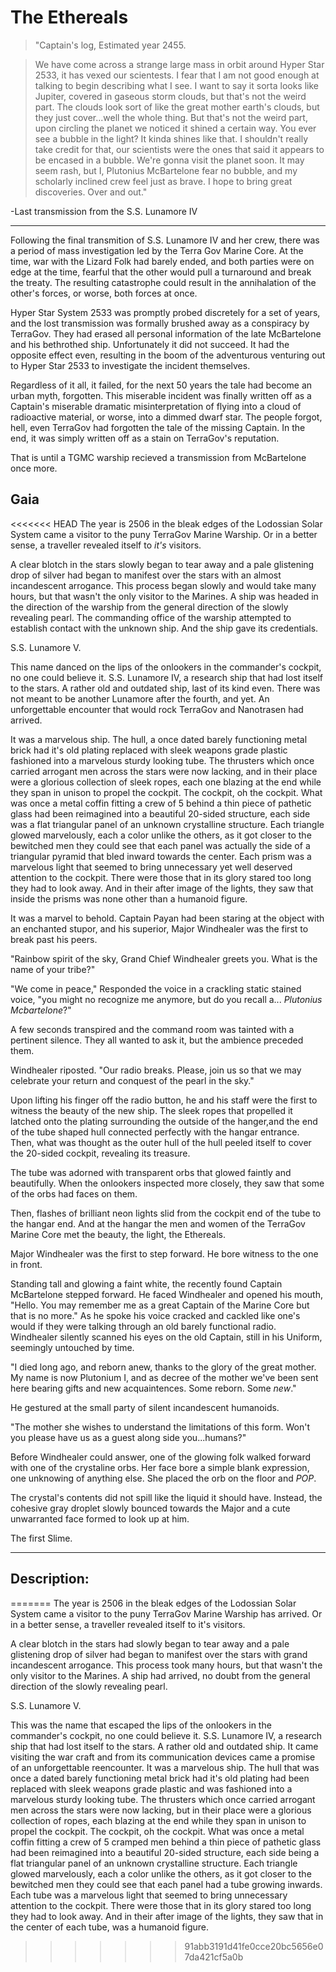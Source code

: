 # The Ethereals

>"Captain's log, Estimated year 2455.

>We have come across a strange large mass in orbit around Hyper Star 2533, it has vexed our scientests. I fear that I am not good enough at talking to begin describing what I see. I want to say it sorta looks like Jupiter, covered in gaseous storm clouds, but that's not the weird part. The clouds look sort of like the great mother earth's clouds, but they just cover...well the whole thing. But that's not the weird part, upon circling the planet we noticed it shined a certain way. You ever see a bubble in the light? It kinda shines like that. I shouldn't really take credit for that, our scientists were the ones that said it appears to be encased in a bubble. We're gonna visit the planet soon. It may seem rash, but I, Plutonius McBartelone fear no bubble, and my scholarly inclined crew feel just as brave. I hope to bring great discoveries. Over and out."
 


-Last transmission from the S.S. Lunamore IV

***

Following the final transmition of S.S. Lunamore IV and her crew, there was a period of mass investigation led by the Terra Gov Marine Core. At the time, war with the Lizard Folk had barely ended, and both parties were on edge at the time, fearful that the other would pull a turnaround and break the treaty. The resulting catastrophe could result in the annihalation of the other's forces, or worse, both forces at once.

Hyper Star System 2533 was promptly probed discretely for a set of years, and the lost transmission was formally brushed away as a conspiracy by TerraGov. They had erased all personal information of the late McBartelone and his bethrothed ship. Unfortunately it did not succeed. It had the opposite effect even, resulting in the boom of the adventurous venturing out to Hyper Star 2533 to investigate the incident themselves.

Regardless of it all, it failed, for the next 50 years the tale had become an urban myth, forgotten. This miserable incident was finally written off as a Captain's miserable dramatic misinterpretation of flying into a cloud of radioactive material, or worse, into a dimmed dwarf star. The people forgot, hell, even TerraGov had forgotten the tale of the missing Captain. In the end, it was simply written off as a stain on TerraGov's reputation.

That is until a TGMC warship recieved a transmission from McBartelone once more.

## Gaia

<<<<<<< HEAD
The year is 2506 in the bleak edges of the Lodossian Solar System came a visitor to the puny TerraGov Marine Warship. Or in a better sense, a traveller revealed itself to _it's_ visitors.

A clear blotch in the stars slowly began to tear away and a pale glistening drop of silver had began to manifest over the stars with an almost incandescent arrogance. This process began slowly and would take many hours, but that wasn't the only visitor to the Marines. A ship was headed in the direction of the warship from the general direction of the slowly revealing pearl. The commanding office of the warship attempted to establish contact with the unknown ship. And the ship gave its credentials.

S.S. Lunamore V.

This name danced on the lips of the onlookers in the commander's cockpit, no one could believe it. S.S. Lunamore IV, a research ship that had lost itself to the stars. A rather old and outdated ship, last of its kind even. There was not meant to be another Lunamore after the fourth, and yet. An unforgettable encounter that would rock TerraGov and Nanotrasen had arrived.

It was a marvelous ship. The hull, a once dated barely functioning metal brick had it's old plating replaced with sleek weapons grade plastic fashioned into a marvelous sturdy looking tube. The thrusters which once carried arrogant men across the stars were now lacking, and in their place were a glorious collection of sleek ropes, each one blazing at the end while they span in unison to propel the cockpit. The cockpit, oh the cockpit. What was once a metal coffin fitting a crew of 5 behind a thin piece of pathetic glass had been reimagined into a beautiful 20-sided structure, each side was a flat triangular panel of an unknown crystalline structure. Each triangle glowed marvelously, each a color unlike the others, as it got closer to the bewitched men they could see that each panel was actually the side of a triangular pyramid that bled inward towards the center. Each prism was a marvelous light that seemed to bring unnecessary yet well deserved attention to the cockpit. There were those that in its glory stared too long they had to look away. And in their after image of the lights, they saw that inside the prisms was none other than a humanoid figure.

It was a marvel to behold. Captain Payan had been staring at the object with an enchanted stupor, and his superior, Major Windhealer was the first to break past his peers.

"Rainbow spirit of the sky, Grand Chief Windhealer greets you. What is the name of your tribe?"

"We come in peace," Responded the voice in a crackling static stained voice, "you might no recognize me anymore, but do you recall a... _Plutonius Mcbartelone_?"

A few seconds transpired and the command room was tainted with a pertinent silence. They all wanted to ask it, but the ambience preceded them.

 Windhealer riposted. "Our radio breaks. Please, join us so that we may celebrate your return and conquest of the pearl in the sky." 

Upon lifting his finger off the radio button, he and his staff were the first to witness the beauty of the new ship. The sleek ropes that propelled it latched onto the plating surrounding the outside of the hanger,and the end of the tube shaped hull connected perfectly with the hangar entrance. Then, what was thought as the outer hull of the hull peeled itself to cover the 20-sided cockpit, revealing its treasure.

The tube was adorned with transparent orbs that glowed faintly and beautifully. When the onlookers inspected more closely, they saw that some of the orbs had faces on them.

Then, flashes of brilliant neon lights slid from the cockpit end of the tube to the hangar end. And at the hangar the men and women of the TerraGov Marine Core met the beauty, the light, the Ethereals. 

Major Windhealer was the first to step forward. He bore witness to the one in front.

Standing tall and glowing a faint white, the recently found Captain McBartelone stepped forward. He faced Windhealer and opened his mouth, "Hello. You may remember me as a great Captain of the Marine Core but that is no more." As he spoke his voice cracked and cackled like one's would if they were talking through an old barely functional radio. Windhealer silently scanned his eyes on the old Captain, still in his Uniform, seemingly untouched by time.

"I died long ago, and reborn anew, thanks to the glory of the great mother. My name is now Plutonium I, and as decree of the mother we've been sent here bearing gifts and new acquaintences. Some reborn. Some _new_." 

He gestured at the small party of silent incandescent humanoids. 

"The mother she wishes to understand the limitations of this form. Won't you please have us as a guest along side you...humans?"

Before Windhealer could answer, one of the glowing folk walked forward with one of the crystaline orbs. Her face bore a simple blank expression, one unknowing of anything else. She placed the orb on the floor and _POP_.

The crystal's contents did not spill like the liquid it should have. Instead, the cohesive gray droplet slowly bounced towards the Major and a cute unwarranted face formed to look up at him. 

The first Slime.

***

## Description:
=======
The year is 2506 in the bleak edges of the Lodossian Solar System came a visitor to the puny TerraGov Marine Warship has arrived. Or in a better sense, a traveller revealed itself to it's visitors.

A clear blotch in the stars had slowly began to tear away and a pale glistening drop of silver had began to manifest over the stars with grand incandescent arrogance. This process took many hours, but that wasn't the only visitor to the Marines. A ship had arrived, no doubt from the general direction of the slowly revealing pearl.

S.S. Lunamore V.

This was the name that escaped the lips of the onlookers in the commander's cockpit, no one could believe it. S.S. Lunamore IV, a research ship that had lost itself to the stars. A rather old and outdated ship. It came visiting the war craft and from its communication devices came a promise of an unforgettable reencounter. It was a marvelous ship. The hull that was once a dated barely functioning metal brick had it's old plating had been replaced with sleek weapons grade plastic and was fashioned into a marvelous sturdy looking tube. The thrusters which once carried arrogant men across the stars were now lacking, but in their place were a glorious collection of ropes, each blazing at the end while they span in unison to propel the cockpit. The cockpit, oh the cockpit. What was once a metal coffin fitting a crew of 5 cramped men behind a thin piece of pathetic glass had been reimagined into a beautiful 20-sided structure, each side being a flat triangular panel of an unknown crystalline structure. Each triangle glowed marvelously, each a color unlike the others, as it got closer to the bewitched men they could see that each panel had a tube growing inwards. Each tube was a marvelous light that seemed to bring unnecessary attention to the cockpit. There were those that in its glory stared too long they had to look away. And in their after image of the lights, they saw that in the center of each tube, was a humanoid figure.
>>>>>>> 91abb3191d41fe0cce20bc5656e07da421cf5a0b






